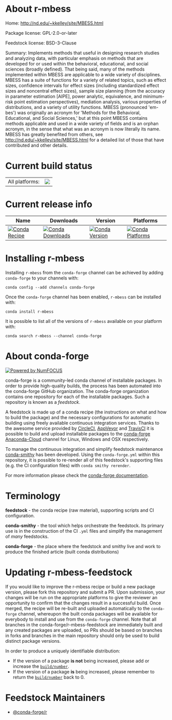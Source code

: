 About r-mbess
=============

Home: http://nd.edu/~kkelley/site/MBESS.html

Package license: GPL-2.0-or-later

Feedstock license: BSD-3-Clause

Summary: Implements methods that useful in designing research studies and analyzing data, with  particular emphasis on methods that are developed for or used within the behavioral,  educational, and social sciences (broadly defined). That being said, many of the methods  implemented within MBESS are applicable to a wide variety of disciplines. MBESS has a  suite of functions for a variety of related topics, such as effect sizes, confidence intervals  for effect sizes (including standardized effect sizes and noncentral effect sizes), sample size planning (from the accuracy in parameter estimation [AIPE], power analytic, equivalence, and  minimum-risk point estimation perspectives), mediation analysis, various properties of  distributions, and a variety of utility functions. MBESS (pronounced 'em-bes') was originally  an acronym for 'Methods for the Behavioral, Educational, and Social Sciences,' but at this  point MBESS contains methods applicable and used in a wide variety of fields and is an  orphan acronym, in the sense that what was an acronym is now literally its name. MBESS has  greatly benefited from others, see <http://nd.edu/~kkelley/site/MBESS.html> for a detailed  list of those that have contributed and other details.



Current build status
====================


<table><tr><td>All platforms:</td>
    <td>
      <a href="https://dev.azure.com/conda-forge/feedstock-builds/_build/latest?definitionId=4229&branchName=master">
        <img src="https://dev.azure.com/conda-forge/feedstock-builds/_apis/build/status/r-mbess-feedstock?branchName=master">
      </a>
    </td>
  </tr>
</table>

Current release info
====================

| Name | Downloads | Version | Platforms |
| --- | --- | --- | --- |
| [![Conda Recipe](https://img.shields.io/badge/recipe-r--mbess-green.svg)](https://anaconda.org/conda-forge/r-mbess) | [![Conda Downloads](https://img.shields.io/conda/dn/conda-forge/r-mbess.svg)](https://anaconda.org/conda-forge/r-mbess) | [![Conda Version](https://img.shields.io/conda/vn/conda-forge/r-mbess.svg)](https://anaconda.org/conda-forge/r-mbess) | [![Conda Platforms](https://img.shields.io/conda/pn/conda-forge/r-mbess.svg)](https://anaconda.org/conda-forge/r-mbess) |

Installing r-mbess
==================

Installing `r-mbess` from the `conda-forge` channel can be achieved by adding `conda-forge` to your channels with:

```
conda config --add channels conda-forge
```

Once the `conda-forge` channel has been enabled, `r-mbess` can be installed with:

```
conda install r-mbess
```

It is possible to list all of the versions of `r-mbess` available on your platform with:

```
conda search r-mbess --channel conda-forge
```


About conda-forge
=================

[![Powered by NumFOCUS](https://img.shields.io/badge/powered%20by-NumFOCUS-orange.svg?style=flat&colorA=E1523D&colorB=007D8A)](http://numfocus.org)

conda-forge is a community-led conda channel of installable packages.
In order to provide high-quality builds, the process has been automated into the
conda-forge GitHub organization. The conda-forge organization contains one repository
for each of the installable packages. Such a repository is known as a *feedstock*.

A feedstock is made up of a conda recipe (the instructions on what and how to build
the package) and the necessary configurations for automatic building using freely
available continuous integration services. Thanks to the awesome service provided by
[CircleCI](https://circleci.com/), [AppVeyor](https://www.appveyor.com/)
and [TravisCI](https://travis-ci.com/) it is possible to build and upload installable
packages to the [conda-forge](https://anaconda.org/conda-forge)
[Anaconda-Cloud](https://anaconda.org/) channel for Linux, Windows and OSX respectively.

To manage the continuous integration and simplify feedstock maintenance
[conda-smithy](https://github.com/conda-forge/conda-smithy) has been developed.
Using the ``conda-forge.yml`` within this repository, it is possible to re-render all of
this feedstock's supporting files (e.g. the CI configuration files) with ``conda smithy rerender``.

For more information please check the [conda-forge documentation](https://conda-forge.org/docs/).

Terminology
===========

**feedstock** - the conda recipe (raw material), supporting scripts and CI configuration.

**conda-smithy** - the tool which helps orchestrate the feedstock.
                   Its primary use is in the construction of the CI ``.yml`` files
                   and simplify the management of *many* feedstocks.

**conda-forge** - the place where the feedstock and smithy live and work to
                  produce the finished article (built conda distributions)


Updating r-mbess-feedstock
==========================

If you would like to improve the r-mbess recipe or build a new
package version, please fork this repository and submit a PR. Upon submission,
your changes will be run on the appropriate platforms to give the reviewer an
opportunity to confirm that the changes result in a successful build. Once
merged, the recipe will be re-built and uploaded automatically to the
`conda-forge` channel, whereupon the built conda packages will be available for
everybody to install and use from the `conda-forge` channel.
Note that all branches in the conda-forge/r-mbess-feedstock are
immediately built and any created packages are uploaded, so PRs should be based
on branches in forks and branches in the main repository should only be used to
build distinct package versions.

In order to produce a uniquely identifiable distribution:
 * If the version of a package **is not** being increased, please add or increase
   the [``build/number``](https://conda.io/docs/user-guide/tasks/build-packages/define-metadata.html#build-number-and-string).
 * If the version of a package **is** being increased, please remember to return
   the [``build/number``](https://conda.io/docs/user-guide/tasks/build-packages/define-metadata.html#build-number-and-string)
   back to 0.

Feedstock Maintainers
=====================

* [@conda-forge/r](https://github.com/conda-forge/r/)


